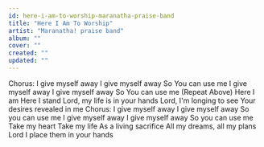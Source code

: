 ```yaml
---
id: here-i-am-to-worship-maranatha-praise-band
title: "Here I Am To Worship"
artist: "Maranatha! praise band"
album: ""
cover: ""
created: ""
updated: ""
---
```


Chorus:
I give myself away
I give myself away
So You can use me
I give myself away
I give myself away
So You can use me
(Repeat Above)
Here I am
Here I stand
Lord, my life is in your hands
Lord, I'm longing to see
Your desires revealed in me
Chorus:
I give myself away
I give myself away
So you can use me
I give myself away
I give myself away
So you can use me
Take my heart
Take my life
As a living sacrifice
All my dreams, all my plans
Lord I place them in your hands